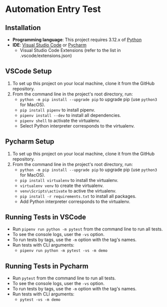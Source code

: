 # Automation Entry Test

## Installation

- **Programming language**: This project requires 3.12.x of [Python](https://www.python.org/downloads/)
- **IDE**: [Visual Studio Code](https://code.visualstudio.com/download) or [Pycharm](https://www.jetbrains.com/)
  - Visual Studio Code Extensions (refer to the list in .vscode/extensions.json)

## VSCode Setup

1. To set up this project on your local machine, clone it from the GitHub repository.
2. From the command line in the project's root directory, run:
   - `python -m pip install --upgrade pip` to upgrade pip (use `python3` for MacOS).
   - `pip install pipenv` to install pipenv.
   - `pipenv install --dev` to install all dependencies.
   - `pipenv shell` to activate the virtualenv.
   - Select Python interpreter corresponds to the virtualenv.

## Pycharm Setup

1. To set up this project on your local machine, clone it from the GitHub repository.
2. From the command line in the project's root directory, run:
   - `python -m pip install --upgrade pip` to upgrade pip (use `python3` for MacOS).
   - `pip install virtualenv` to install the virtualenv.
   - `virtualenv venv` to create the virtualenv.
   - `venv\Scripts\activate` to active the virtualenv.
   - `pip install -r requirements.txt` to install all packages.
   - Add Python interpreter corresponds to the virtualenv.

## Running Tests in VSCode

- Run `pipenv run python -m pytest` from the command line to run all tests.
- To see the console logs, user the `-vs` option.
- To run tests by tags, use the `-m` option with the tag's names.
- Run tests with CLI arguments:
  - `pipenv run python -m pytest -vs -m demo`

## Running Tests in Pycharm

- Run `pytest` from the command line to run all tests.
- To see the console logs, user the `-vs` option.
- To run tests by tags, use the `-m` option with the tag's names.
- Run tests with CLI arguments:
  - `pytest -vs -m demo`
